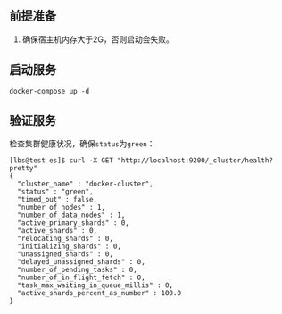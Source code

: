 ## 前提准备

1. 确保宿主机内存大于2G，否则启动会失败。

## 启动服务

```shell
docker-compose up -d
```

## 验证服务

检查集群健康状况，确保`status`为`green`：
```shell
[lbs@test es]$ curl -X GET "http://localhost:9200/_cluster/health?pretty"
{
  "cluster_name" : "docker-cluster",
  "status" : "green",
  "timed_out" : false,
  "number_of_nodes" : 1,
  "number_of_data_nodes" : 1,
  "active_primary_shards" : 0,
  "active_shards" : 0,
  "relocating_shards" : 0,
  "initializing_shards" : 0,
  "unassigned_shards" : 0,
  "delayed_unassigned_shards" : 0,
  "number_of_pending_tasks" : 0,
  "number_of_in_flight_fetch" : 0,
  "task_max_waiting_in_queue_millis" : 0,
  "active_shards_percent_as_number" : 100.0
}
```